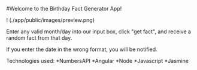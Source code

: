 #Welcome to the Birthday Fact Generator App!

! (./app/public/images/preview.png)

Enter any valid month/day into our input box, click "get fact", and receive a random fact from that day.

If you enter the date in the wrong format, you will be notified.  

Technologies used:
*NumbersAPI
*Angular
*Node
*Javascript
*Jasmine
